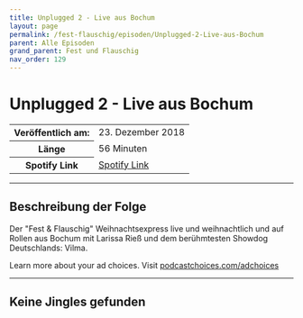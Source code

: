 ```yaml
---
title: Unplugged 2 - Live aus Bochum
layout: page
permalink: /fest-flauschig/episoden/Unplugged-2-Live-aus-Bochum
parent: Alle Episoden
grand_parent: Fest und Flauschig
nav_order: 129
---
```


# Unplugged 2 - Live aus Bochum
<table class="resp-table dcf-table dcf-table-responsive dcf-table-bordered dcf-table-striped dcf-w-100%">
                    <tbody>
                        <tr>
                            <th scope="row">Veröffentlich am:</th>
                            <td data-label="Veröffentlich am:">23. Dezember 2018</td>
                        </tr>
                        <tr>
                            <th scope="row">Länge </th>
                            <td data-label="Länge ">56 Minuten</td>
                        </tr><tr>
                                <th scope="row">Spotify Link</th>
                                <td data-label="Spotify Link"><a href="https://open.spotify.com/episode/3DVHwLcZ7QYlreV3Lk99jT">Spotify Link</a></td>
                            </tr></tbody>
                </table>

***

## Beschreibung der Folge

<div>
Der "Fest &amp; Flauschig" Weihnachtsexpress live und weihnachtlich und auf Rollen aus Bochum mit Larissa Rieß und dem berühmtesten Showdog Deutschlands: Vilma.<p> </p><p>Learn more about your ad choices. Visit <a href="https://podcastchoices.com/adchoices">podcastchoices.com/adchoices</a></p>  
</div>

***

## Keine Jingles gefunden
